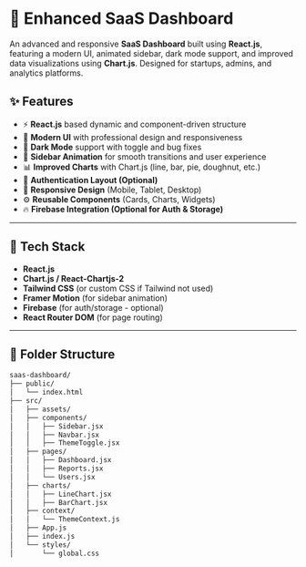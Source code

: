 # 🚀 Enhanced SaaS Dashboard

An advanced and responsive **SaaS Dashboard** built using **React.js**, featuring a modern UI, animated sidebar, dark mode support, and improved data visualizations using **Chart.js**. Designed for startups, admins, and analytics platforms.

## ✨ Features

- ⚡ **React.js** based dynamic and component-driven structure
- 🎨 **Modern UI** with professional design and responsiveness
- 🌙 **Dark Mode** support with toggle and bug fixes
- 🧭 **Sidebar Animation** for smooth transitions and user experience
- 📊 **Improved Charts** with Chart.js (line, bar, pie, doughnut, etc.)
- 🔐 **Authentication Layout (Optional)**
- 📱 **Responsive Design** (Mobile, Tablet, Desktop)
- ⚙️ **Reusable Components** (Cards, Charts, Widgets)
- 🔥 **Firebase Integration (Optional for Auth & Storage)**

---

## 🧪 Tech Stack

- **React.js**
- **Chart.js / React-Chartjs-2**
- **Tailwind CSS** (or custom CSS if Tailwind not used)
- **Framer Motion** (for sidebar animation)
- **Firebase** (for auth/storage - optional)
- **React Router DOM** (for page routing)

---

## 📁 Folder Structure

```bash
saas-dashboard/
├── public/
│   └── index.html
├── src/
│   ├── assets/
│   ├── components/
│   │   ├── Sidebar.jsx
│   │   ├── Navbar.jsx
│   │   ├── ThemeToggle.jsx
│   ├── pages/
│   │   ├── Dashboard.jsx
│   │   ├── Reports.jsx
│   │   └── Users.jsx
│   ├── charts/
│   │   ├── LineChart.jsx
│   │   ├── BarChart.jsx
│   ├── context/
│   │   └── ThemeContext.js
│   ├── App.js
│   ├── index.js
│   └── styles/
│       └── global.css
